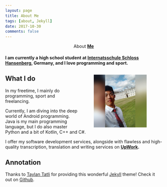 ```yaml
---
layout: page
title: About Me
tags: [about, Jekyll]
date: 2017-10-30
comments: false
---
```


<center>About <a href="http://pl4gue.github.io"><b> Me</b></a></center>

#### I am currently a high school student at <a href="http://www.hansenberg.de"> Internatsschule Schloss Hansenberg</a>, Germany, and I love programming and sport.

<div>
<img align="right" hspace="50" src="/assets/img/pb.jpg" >

## What I do
In my freetime, I mainly do programming, sport and freelancing.

Currently, I am diving into the deep world of Android programming. Java is my main programming language, but I do also master Python and a bit of Kotlin, C++ and C#.

I offer my software development services, alongside with flawless and high-quality transcription, translation and writing services on **<a href="https://www.upwork.com/o/profiles/users/_~01d2548e2afe99f870/"><b>UpWork</b></a>.**
</div>

## Annotation
Thanks to <a href="https://github.com/TaylanTatli/">Taylan Tatli</a> for providing this wonderful <a href="https://github.com/jekyll/jekyll">Jekyll</a> theme! Check it out on <a href="https://github.com/TaylanTatli/Moon">Github</a>.
